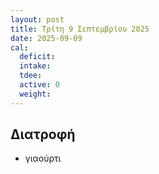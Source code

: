```yaml
---
layout: post
title: Τρίτη 9 Σεπτεμβρίου 2025
date: 2025-09-09
cal:
  deficit: 
  intake: 
  tdee: 
  active: 0
  weight: 
---
```


## Διατροφή

- γιαούρτι

<!---  ![pic](/pics/2025-09-09/yogurt.jpg)<br> -->
